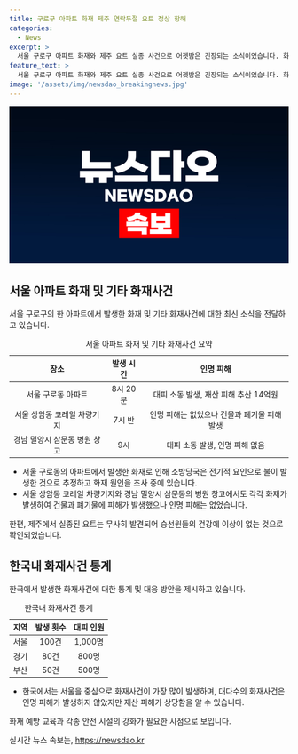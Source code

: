 ```yaml
---
title: 구로구 아파트 화재 제주 연락두절 요트 정상 항해
categories:
  - News
excerpt: >
  서울 구로구 아파트 화재와 제주 요트 실종 사건으로 어젯밤은 긴장되는 소식이었습니다. 화재로 인한 재산피해와 주민 대피 소동, 그리고 제주 요트의 실종 소식에 이목이 집중됐습니다. 다행히 화재로 다친 사람은 없었지만, 화재 원인과 안전 조치에 대한 조사가 필요합니다. 또한, 실종 요트의 무사 귀항에 안도를 표하는 소식이 돋보입니다. KBS 뉴스 정민규가 전하는 이 소식은 이목을 끌고 있습니다.
feature_text: >
  서울 구로구 아파트 화재와 제주 요트 실종 사건으로 어젯밤은 긴장되는 소식이었습니다. 화재로 인한 재산피해와 주민 대피 소동, 그리고 제주 요트의 실종 소식에 이목이 집중됐습니다. 다행히 화재로 다친 사람은 없었지만, 화재 원인과 안전 조치에 대한 조사가 필요합니다. 또한, 실종 요트의 무사 귀항에 안도를 표하는 소식이 돋보입니다. KBS 뉴스 정민규가 전하는 이 소식은 이목을 끌고 있습니다.
image: '/assets/img/newsdao_breakingnews.jpg'
---
```


<p><img src="/assets/img/newsdao_breakingnews.jpg" alt="bookingtag 속보" /></p>

<h2 data-ke-size="size26">서울 아파트 화재 및 기타 화재사건</h2>

<p data-ke-size="size16">서울 구로구의 한 아파트에서 발생한 화재 및 기타 화재사건에 대한 최신 소식을 전달하고 있습니다.</p>

<table>
<caption>서울 아파트 화재 및 기타 화재사건 요약</caption>
<thead>
<tr>
<th style="text-align: center;">장소</th>
<th style="text-align: center;">발생 시간</th>
<th style="text-align: center;">인명 피해</th>
</tr>
</thead>
<tbody>
<tr>
<td style="text-align: center;">서울 구로동 아파트</td>
<td style="text-align: center;">8시 20분</td>
<td style="text-align: center;">대피 소동 발생, 재산 피해 추산 14억원</td>
</tr>
<tr>
<td style="text-align: center;">서울 상암동 코레일 차량기지</td>
<td style="text-align: center;">7시 반</td>
<td style="text-align: center;">인명 피해는 없었으나 건물과 폐기물 피해 발생</td>
</tr>
<tr>
<td style="text-align: center;">경남 밀양시 삼문동 병원 창고</td>
<td style="text-align: center;">9시</td>
<td style="text-align: center;">대피 소동 발생, 인명 피해 없음</td>
</tr>
</tbody>
</table>

<ul>
<li>서울 구로동의 아파트에서 발생한 화재로 인해 소방당국은 전기적 요인으로 불이 발생한 것으로 추정하고 화재 원인을 조사 중에 있습니다.</li>
<li>서울 상암동 코레일 차량기지와 경남 밀양시 삼문동의 병원 창고에서도 각각 화재가 발생하여 건물과 폐기물에 피해가 발생했으나 인명 피해는 없었습니다.</li>
</ul>

<p data-ke-size="size16">한편, 제주에서 실종된 요트는 무사히 발견되어 승선원들의 건강에 이상이 없는 것으로 확인되었습니다.</p>

<h2 data-ke-size="size26">한국내 화재사건 통계</h2>

<p data-ke-size="size16">한국에서 발생한 화재사건에 대한 통계 및 대응 방안을 제시하고 있습니다.</p>

<table>
<caption>한국내 화재사건 통계</caption>
<thead>
<tr>
<th style="text-align: center;">지역</th>
<th style="text-align: center;">발생 횟수</th>
<th style="text-align: center;">대피 인원</th>
</tr>
</thead>
<tbody>
<tr>
<td style="text-align: center;">서울</td>
<td style="text-align: center;">100건</td>
<td style="text-align: center;">1,000명</td>
</tr>
<tr>
<td style="text-align: center;">경기</td>
<td style="text-align: center;">80건</td>
<td style="text-align: center;">800명</td>
</tr>
<tr>
<td style="text-align: center;">부산</td>
<td style="text-align: center;">50건</td>
<td style="text-align: center;">500명</td>
</tr>
</tbody>
</table>

<ul>
<li>한국에서는 서울을 중심으로 화재사건이 가장 많이 발생하며, 대다수의 화재사건은 인명 피해가 발생하지 않았지만 재산 피해가 상당함을 알 수 있습니다.</li>
</ul>

<p data-ke-size="size16">화재 예방 교육과 각종 안전 시설의 강화가 필요한 시점으로 보입니다.</p>
실시간 뉴스 속보는, <a href="https://newsdao.kr" rel="dofollow">https://newsdao.kr</a>


